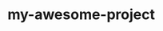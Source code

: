 # my-awesome-project
<!-- Achievements -->
<!--"J'ai réussi à faire clone, pull et je m'apprête à faire push".  -->